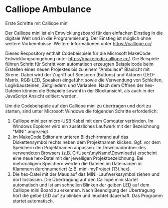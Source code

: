 # Calliope Ambulance
Erste Schritte mit Calliope mini

Der Calliope mini ist ein Entwicklungsboard für den einfachen Einstieg in die digitale Welt und in die Programmierung. Der Einstieg ist möglich ohne weitere Vorkenntnisse. Weitere Informationen unter https://calliope.cc/.

Dieses Respository enthält Codebeispiele für die Microsoft MakeCode Entwicklungsumgebung unter https://makecode.calliope.cc/. Die Beispiele führen Schritt für Schritt vom automatisch erzeugten Beispielcode beim Erstellen eines neuen Projektes bis zu einem "Ambulace" Blaulicht mit Sirene. Dabei wird der Zugriff auf Sensoren (Buttons) und Aktoren (LED-Matrix, RGB-LED, Speaker) eingeführt sowie die Verwendung von Schleifen, Logikbausteinen, Zeitgliedern und Variablen. Nach dem Öffnen der hex-Dateien können die Beispiele sowohl in der Blockansicht, als auch in der JavaScript Ansicht editiert werden.

Um die Codebeispiele auf den Calliope mini zu übertragen und dort zu starten, sind unter Microsoft Windows die folgenden Schritte erforderlich:
1. Calliope mini per micro-USB Kabel mit dem Comouter verbinden. Im Windows Explorer wird ein zusätzliches Laufwerk mit der Bezeichnung "MINI" angezeigt.
2. Im MakeCode Editor am unteren Bildschirmrand auf das Diskettensymbol rechts neben dem Projektnamen klicken. Ggf. vor dem Speichern den Projektnamen anpassen. Im Downloadordner des verwendeten Browsers (z.B. C:\Users\myName\Downloads) erscheint eine neue hex-Datei mit der jeweiligen Projektbezeichnung. Bei mehrmaligem Speichern werden die Dateien im Dateinamen in Klammern durchnumeriert (z.B. mini-myProject (13).hex).
3. Die hex-Datei mit der Maus auf das MINI-Laufwerkssymbol ziehen und dort loslassen. Die Übertragung auf den Calliope mini startet automatisch und ist am schnellen Blinken der gelben LED auf dem Calliope mini Board zu erkennen. Nach Beendigung der Übertragung hört die gelbe LED auf zu blinken und leuchtet dauerhaft. Das Programm startet automatisch.

